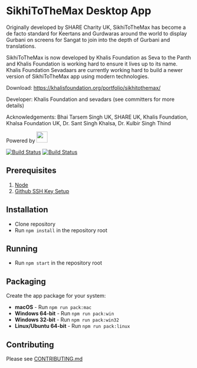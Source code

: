 # SikhiToTheMax Desktop App

Originally developed by SHARE Charity UK, SikhiToTheMax has become a de facto standard for Keertans and Gurdwaras around the world to display Gurbani on screens for Sangat to join into the depth of Gurbani and translations.

SikhiToTheMax is now developed by Khalis Foundation as Seva to the Panth and Khalis Foundation is working hard to ensure it lives up to its name.
Khalis Foundation Sevadaars are currently working hard to build a newer version of SikhiToTheMax app using modern technologies.

Download: https://khalisfoundation.org/portfolio/sikhitothemax/

Developer: Khalis Foundation and sevadars (see committers for more details)

Acknowledgements: Bhai Tarsem Singh UK, SHARE UK, Khalis Foundation, Khalsa Foundation UK, Dr. Sant Singh Khalsa, Dr. Kulbir Singh Thind

Powered by [<img height="30" src="http://www.banidb.com/wp-content/uploads/2018/03/full-banidb-logo.png">](http://banidb.com)

[![Build Status](https://travis-ci.com/KhalisFoundation/sttm-desktop.svg?branch=release)](https://travis-ci.com/KhalisFoundation/sttm-desktop) 
[![Build Status](https://ci.appveyor.com/api/projects/status/github/khalisfoundation/sttm-desktop?branch=release&svg=true)](https://ci.appveyor.com/project/navdeepsinghkhalsa/sttm-desktop)

## Prerequisites

1.  [Node](https://nodejs.org/en/download/)
2.  [Github SSH Key Setup](https://help.github.com/articles/connecting-to-github-with-ssh/)

## Installation

- Clone repository
- Run `npm install` in the repository root

## Running

- Run `npm start` in the repository root

## Packaging

Create the app package for your system:

- **macOS** - Run `npm run pack:mac`
- **Windows 64-bit** - Run `npm run pack:win`
- **Windows 32-bit** - Run `npm run pack:win32`
- **Linux/Ubuntu 64-bit** - Run `npm run pack:linux`

## Contributing

Please see [CONTRIBUTING.md](CONTRIBUTING.md)

